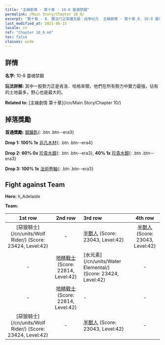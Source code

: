 ```yaml
---
title: "主線劇情 - 第十章 - 10-8 靈魂禁錮"
permalink: /Main Story/Chapter 10_8/
excerpt: "第十章 - 8. 魔法门之英雄无敌：战争纪元  主線劇情 - 第十章_8. 10-8 靈魂禁錮"
last_modified_at: 2021-06-15
locale: cn
ref: "Chapter 10_8.md"
toc: false
classes: wide
---
```


## 詳情

 **名字:** 10-8 靈魂禁錮

 **玩法詳解:** 其中一股勢力正是肯洛．哈格率領，他們在所有勢力中實力最強，佔有的土地最多，野心也是最大的。

 **Related to:** [主線劇情 第十章](/cn/Main Story/Chapter 10/)

## 掉落獎勵

 **首通獎勵:** [銀鑰匙](/cn/Items/con_693/){: .btn .btn--era3}

 **Drop 1:** **100% 1x** [非凡木材](/cn/Items/mat_34/){: .btn .btn--era4}

 **Drop 2:** **60% 0x** [珍貴水銀](/cn/Items/mat_28/){: .btn .btn--era3}, **40% 1x** [珍貴水銀](/cn/Items/mat_28/){: .btn .btn--era3}

 **Drop 3:** **100% 1x** [法術卷軸](/cn/Items/con_694/){: .btn .btn--era3}


## Fight against Team
 **Hero:** h_Adelaide

 **Team:**


  | 1st row | 2nd row | 3rd row | 4th row |
  |:----:|:----:|:----|:----:|
  | [惡狼騎士](/cn/units/Wolf Rider/) (Score: 23424, Level:42)  | - | [半獸人](/cn/units/Orc/) (Score: 23043, Level:42)  | [半獸人](/cn/units/Orc/) (Score: 23043, Level:42)  |
  | - | [地精戰士](/cn/units/Goblin/) (Score: 22814, Level:42)  | [水元素](/cn/units/Water Elemental/) (Score: 23424, Level:42)  | - |
  | - | [地精戰士](/cn/units/Goblin/) (Score: 22814, Level:42)  | - | - |
  | [惡狼騎士](/cn/units/Wolf Rider/) (Score: 23424, Level:42)  | - | [半獸人](/cn/units/Orc/) (Score: 23043, Level:42)  | - |


